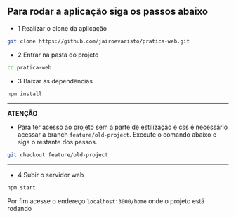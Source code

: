 ## Para rodar a aplicação siga os passos abaixo

- 1 Realizar o clone da aplicação

```bash
git clone https://github.com/jairoevaristo/pratica-web.git
```

- 2 Entrar na pasta do projeto

```bash
cd pratica-web
```

- 3 Baixar as dependências

```bash
npm install
```
<hr>

 **ATENÇÃO**
  - Para ter acesso ao projeto sem a parte de estilização e css é necessário acessar a branch `feature/old-project`. Execute o comando abaixo e siga o restante dos passos.

```bash
git checkout feature/old-project
``` 
<hr>

- 4 Subir o servidor web

```bash
npm start
```


Por fim acesse o endereço `localhost:3000/home` onde o projeto está rodando
